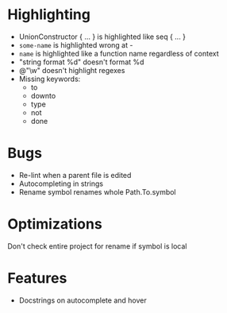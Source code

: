 # Highlighting
- UnionConstructor { ... } is highlighted like seq { ... }
- ``some-name`` is highlighted wrong at -
- ``name`` is highlighted like a function name regardless of context
- "string format %d" doesn't format %d
- @"\w" doesn't highlight regexes
- Missing keywords:
  - to
  - downto
  - type
  - not
  - done

# Bugs
- Re-lint when a parent file is edited
- Autocompleting in strings
- Rename symbol renames whole Path.To.symbol

# Optimizations
Don't check entire project for rename if symbol is local

# Features
- Docstrings on autocomplete and hover